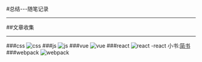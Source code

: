 #总结---随笔记录

---

##文章收集

---

###css
![css](https://f11.baidu.com/it/u=1389657083,2544671538&fm=72)
###js
![js](https://ss0.bdstatic.com/70cFuHSh_Q1YnxGkpoWK1HF6hhy/it/u=1467956823,254581615&fm=26&gp=0.jpg)
###vue
![vue](https://ss0.bdstatic.com/70cFuHSh_Q1YnxGkpoWK1HF6hhy/it/u=2459854756,3883213966&fm=26&gp=0.jpg)
###react
![react](https://ss0.bdstatic.com/70cFvHSh_Q1YnxGkpoWK1HF6hhy/it/u=2572236001,966650489&fm=26&gp=0.jpg)
-react 小书:<a href="http://huziketang.mangojuice.top/books/react" target="_blank">简书</a>
###webpack
![webpack](https://ss1.bdstatic.com/70cFvXSh_Q1YnxGkpoWK1HF6hhy/it/u=2142748845,2701567712&fm=26&gp=0.jpg)

